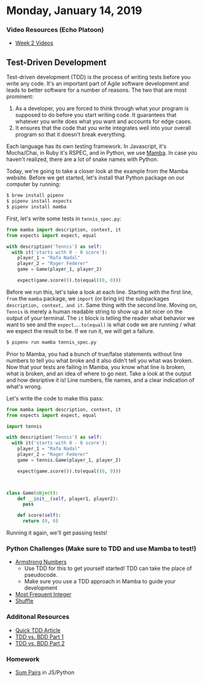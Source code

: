 Monday, January 14, 2019
====================
### Video Resources (Echo Platoon)
- [Week 2 Videos](https://www.youtube.com/watch?v=3D0PZLbCiJg&list=PLu0CiQ7bzwESx8jeVEBPADHNPlm5zrIZy)

## Test-Driven Development
Test-driven development (TDD) is the process of writing tests before you write any code. It's an important part of Agile software development and leads to better software for a number of reasons. The two that are most prominent:
1. As a developer, you are forced to think through what your program is supposed to do before you start writing code. It guarantees that whatever you write does what you want and accounts for edge cases.
2. It ensures that the code that you write integrates well into your overall program so that it doesn't break everything.

Each language has its own testing framework. In Javascript, it's Mocha/Chai, in Ruby it's RSPEC, and in Python, we use [Mamba](https://github.com/nestorsalceda/mamba). In case you haven't realized, there are a lot of snake names with Python.

Today, we're going to take a closer look at the example from the Mamba website. Before we get started, let's install that Python package on our computer by running:

```bash
$ brew install pipenv
$ pipenv install expects
$ pipenv install mamba
```

First, let's write some tests in `tennis_spec.py`:

```python
from mamba import description, context, it
from expects import expect, equal

with description('Tennis') as self:
  with it('starts with 0 - 0 score'):
    player_1 = "Rafa Nadal"
    player_2 = "Roger Federer"
    game = Game(player_1, player_2)

    expect(game.score()).to(equal((0, 0)))
```

Before we run this, let's take a look at each line. Starting with the first line, `from` the `mamba` package, we `import` (or bring in) the subpackages `description, context, and it`. Same thing with the second line. Moving on, `Tennis` is merely a human readable string to show up a bit nicer on the output of your terminal. The `it` block is telling the reader what behavior we want to see and the `expect`...`.to(equal)` is what code we are running / what we expect the result to be. If we run it, we will get a failure.

```bash
$ pipenv run mamba tennis_spec.py
```

Prior to Mamba, you had a bunch of true/false statements without line numbers to tell you what broke and it also didn't tell you what was broken. Now that your tests are failing in Mamba, you know what line is broken, what is broken, and an idea of where to go next. Take a look at the output and how desriptive it is! Line numbers, file names, and a clear indication of what's wrong.

Let's write the code to make this pass:
```python
from mamba import description, context, it
from expects import expect, equal

import tennis

with description('Tennis') as self:
  with it('starts with 0 - 0 score'):
    player_1 = "Rafa Nadal"
    player_2 = "Roger Federer"
    game = tennis.Game(player_1, player_2)

    expect(game.score()).to(equal((0, 0)))



class Game(object):
    def __init__(self, player1, player2):
      pass

    def score(self):
      return (0, 0)
```

Running it again, we'll get passing tests!

### Python Challenges (Make sure to TDD and use Mamba to test!)
* [Armstrong Numbers](https://github.com/golfplatoon/armstrong)
  * Use TDD for this to get yourself started! TDD can take the place of pseudocode.
  * Make sure you use a TDD approach in Mamba to guide your development
* [Most Frequent Integer](https://github.com/golfplatoon/most-frequent-int)
* [Shuffle](https://github.com/golfplatoon/shuffle)

### Additonal Resources
* [Quick TDD Article](https://quickleft.com/blog/use-test-driven-development-tdd/)
* [TDD vs. BDD Part 1](https://www.toptal.com/freelance/your-boss-won-t-appreciate-tdd-try-bdd)
* [TDD vs. BDD Part 2](http://joshldavis.com/2013/05/27/difference-between-tdd-and-bdd/)

### Homework
* [Sum Pairs](https://github.com/golfplatoon/sum-pairs) in JS/Python